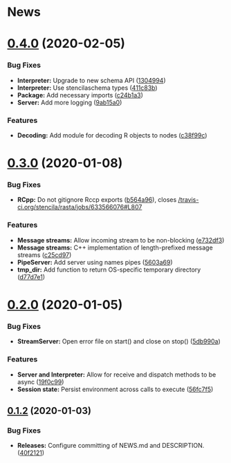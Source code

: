 # News

# [0.4.0](https://github.com/stencila/rasta/compare/v0.3.0...v0.4.0) (2020-02-05)


### Bug Fixes

* **Interpreter:** Upgrade to new schema API ([1304994](https://github.com/stencila/rasta/commit/13049946f2a4be0cc3e502e5f87e83ffce2aaebb))
* **Interpreter:** Use stencilaschema types ([411c83b](https://github.com/stencila/rasta/commit/411c83b8ab461334f5f30c11755d4ba52d4489ac))
* **Package:** Add necessary imports ([c24b1a3](https://github.com/stencila/rasta/commit/c24b1a30a02792116fcff88601a889e4902557dc))
* **Server:** Add more logging ([9ab15a0](https://github.com/stencila/rasta/commit/9ab15a09b523b21ed90fc272b1d32eaecb8a6f4d))


### Features

* **Decoding:** Add module for decoding R objects to nodes ([c38f99c](https://github.com/stencila/rasta/commit/c38f99c3dfc1ccab1c5830ba1556e15e68bb46e8))

# [0.3.0](https://github.com/stencila/rasta/compare/v0.2.0...v0.3.0) (2020-01-08)


### Bug Fixes

* **RCpp:** Do not gitignore Rccp exports ([b564a96](https://github.com/stencila/rasta/commit/b564a968970ac8b33d304ce4ce84c1e4a95393a0)), closes [/travis-ci.org/stencila/rasta/jobs/633566076#L807](https://github.com//travis-ci.org/stencila/rasta/jobs/633566076/issues/L807)


### Features

* **Message streams:** Allow incoming stream to be non-blocking ([e732df3](https://github.com/stencila/rasta/commit/e732df3056fb846cc3f3efb6d9f95b45915b9ded))
* **Message streams:** C++ implementation of length-prefixed message streams ([c25cd97](https://github.com/stencila/rasta/commit/c25cd974235f303618a3369134c89471a3177924))
* **PipeServer:** Add server using names pipes ([5603a69](https://github.com/stencila/rasta/commit/5603a69240ae8905bff7dcd5dbfe2dad7d010c1c))
* **tmp_dir:** Add function to return OS-specific temporary directory ([d77d7e1](https://github.com/stencila/rasta/commit/d77d7e179e91082db1518bced9e672a9f6320701))

# [0.2.0](https://github.com/stencila/rasta/compare/v0.1.2...v0.2.0) (2020-01-05)


### Bug Fixes

* **StreamServer:** Open error file on start() and  close on stop() ([5db990a](https://github.com/stencila/rasta/commit/5db990a731d9259bf4247002584f10dc3607d359))


### Features

* **Server and Interpreter:** Allow for receive and dispatch methods to be async ([19f0c99](https://github.com/stencila/rasta/commit/19f0c9904146afccede71a286f405371794b57dd))
* **Session state:** Persist environment across calls to execute ([56fc7f5](https://github.com/stencila/rasta/commit/56fc7f552669d16f7a363d284cc42d8b63632405))


## [0.1.2](https://github.com/stencila/rasta/compare/v0.1.1...v0.1.2) (2020-01-03)


### Bug Fixes

* **Releases:** Configure committing of NEWS.md and DESCRIPTION. ([40f2121](https://github.com/stencila/rasta/commit/40f21217ebae800f3380829448a54a19c8ee915d))

